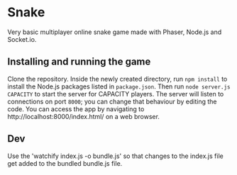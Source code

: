 # Snake
Very basic multiplayer online snake game made with Phaser, Node.js and Socket.io.

## Installing and running the game

Clone the repository. Inside the newly created directory, run `npm install` to install the Node.js packages listed in `package.json`. Then run `node server.js CAPACITY` to start the server for CAPACITY players. The server will listen to connections on port `8000`; you can change that behaviour by editing the code. You can access the app by navigating to http://localhost:8000/index.html/ on a web browser.

## Dev

Use the 'watchify index.js -o bundle.js' so that changes to the index.js file get added to the bundled bundle.js file.
